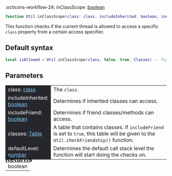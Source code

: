 #
<span class="api-header">
    <span class="api-icon" markdown>:octicons-workflow-24:</span>
    <span class="api-title">inClassScope</span>
    <span class="api-type">:</span><a href="https://create.roblox.com/docs/luau/booleans" class="api-type">boolean</a>
</span>

```lua
function Util.inClassScope(class: class, includeInherited: boolean, includeFriend: boolean, classes: {[string]: class}?, defaultLevel: number?): boolean
```

This function checks if the current thread is allowed to access a specific `class` property from a certain access specifier.

## Default syntax
```lua
local isAllowed = Util.inClassScope(class, false, true, Classes) -- For the Private access specifier
```

## Parameters
<div markdown="1">
<div class="md-typeset__scrollwrap"><div class="md-typeset__table">
<table>
<tbody>
<tr>
<td style="background-color: rgb(37, 39, 45); color: #fff">class: <a href="../../../dataTypes/class" style="color: lightskyblue;">class</a></td>
<td style="width: 74%">The <code>class</code>.</td>
</tr>
<tr>
<td style="background-color: rgb(37, 39, 45); color: #fff">includeInherited: <a href="https://create.roblox.com/docs/luau/booleans" style="color: lightskyblue;">boolean</a></td>
<td style="width: 74%">Determines if inherited classes can access.</td>
</tr>
<tr>
<td style="background-color: rgb(37, 39, 45); color: #fff">includeFriend: <a href="https://create.roblox.com/docs/luau/booleans" style="color: lightskyblue;">boolean</a></td>
<td style="width: 74%">Determines if friend classes/methods can access.</td>
</tr>
<tr>
<td style="background-color: rgb(37, 39, 45); color: #fff">classes: <a href="https://create.roblox.com/docs/luau/tables" style="color: lightskyblue;">Table</a></td>
<td style="width: 74%">A table that contains classes. If <code>includeFriend</code> is set to <code>true</code>, this table will be given to the <code>Util.checkFriendship()</code> function. </td>
</tr>
<tr>
<td style="background-color: rgb(37, 39, 45); color: #fff">defaultLevel: <a href="https://create.roblox.com/docs/luau/numbers" style="color: lightskyblue;">number</a></td>
<td style="width: 74%">Determines the default call stack level the function will start doing the checks on.</td>
</tr>
</tbody>
</table>
</div>
</div>

<h2 markdown="1" style="font-size: 1.5625em; margin-bottom: -20px; margin-top: -30px"> Returns </h2>
<div markdown="1">
<div class="md-typeset__scrollwrap"><div class="md-typeset__table">
<table>
<tbody>
<tr>
<td class="apiReferenceMethodBox">boolean</td>
</tr>
<tr>
</tbody>
</table>
</div>
</div>